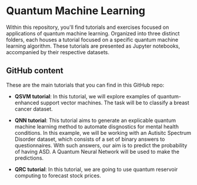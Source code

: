 # Quantum Machine Learning

Within this repository, you'll find tutorials and exercises focused on applications of quantum machine learning. Organized into three distinct folders, each houses a tutorial focused on a specific quantum machine learning algorithm. These tutorials are presented as Jupyter notebooks, accompanied by their respective datasets.

## GitHub content

These are the main tutorials that you can find in this GitHub repo:

+ **QSVM tutorial**: In this tutorial, we will explore examples of quantum-enhanced support vector machines. The task will be to classify a breast cancer dataset.

+ **QNN tutorial**: This tutorial aims to generate an explicable quantum machine learning method to automate disgnostics for mental health conditions. In this example, we will be working with an Autisitc Spectrum Disorder dataset, which consists of a set of binary answers to questionnaires. With such answers, our aim is to predict the probability of having ASD. A Quantum Neural Network will be used to make the predictions.

+ **QRC tutorial**: In this tutorial, we are going to use quantum reservoir computing to forecast stock prices.
